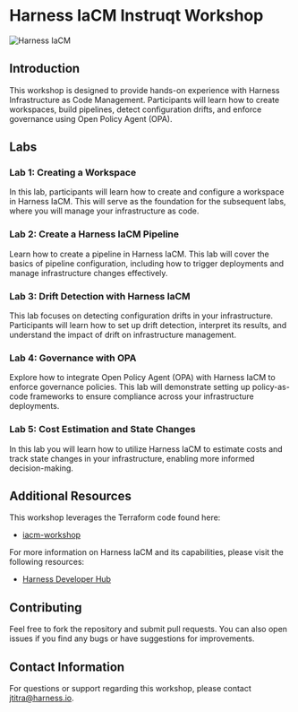 # Harness IaCM Instruqt Workshop

![Harness IaCM](https://developer.harness.io/img/iacm_landing.svg)

## Introduction

This workshop is designed to provide hands-on experience with Harness Infrastructure as Code Management. Participants will learn how to create workspaces, build pipelines, detect configuration drifts, and enforce governance using Open Policy Agent (OPA).

## Labs

### Lab 1: Creating a Workspace
In this lab, participants will learn how to create and configure a workspace in Harness IaCM. This will serve as the foundation for the subsequent labs, where you will manage your infrastructure as code.

### Lab 2: Create a Harness IaCM Pipeline
Learn how to create a pipeline in Harness IaCM. This lab will cover the basics of pipeline configuration, including how to trigger deployments and manage infrastructure changes effectively.

### Lab 3: Drift Detection with Harness IaCM
This lab focuses on detecting configuration drifts in your infrastructure. Participants will learn how to set up drift detection, interpret its results, and understand the impact of drift on infrastructure management.

### Lab 4: Governance with OPA
Explore how to integrate Open Policy Agent (OPA) with Harness IaCM to enforce governance policies. This lab will demonstrate setting up policy-as-code frameworks to ensure compliance across your infrastructure deployments.

### Lab 5: Cost Estimation and State Changes
In this lab you will learn how to utilize Harness IaCM to estimate costs and track state changes in your infrastructure, enabling more informed decision-making.

## Additional Resources
This workshop leverages the Terraform code found here:
- [iacm-workshop](https://github.com/harness-community/iacm-workshop)

For more information on Harness IaCM and its capabilities, please visit the following resources:
- [Harness Developer Hub](https://developer.harness.io/docs/infrastructure-as-code-management)

## Contributing
Feel free to fork the repository and submit pull requests. You can also open issues if you find any bugs or have suggestions for improvements.

## Contact Information
For questions or support regarding this workshop, please contact [jtitra@harness.io](mailto:jtitra@harness.io).

